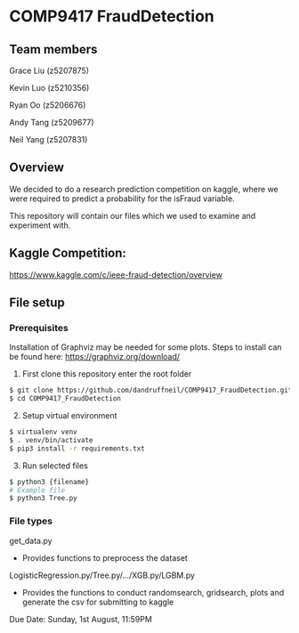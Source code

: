 # COMP9417 FraudDetection

## Team members
Grace Liu (z5207875) 

Kevin Luo (z5210356) 

Ryan Oo (z5206676) 

Andy Tang (z5209677) 

Neil Yang (z5207831)

## Overview
We decided to do a research prediction competition on kaggle, where we were required to predict a probability for the isFraud variable.

This repository will contain our files which we used to examine and experiment with.

## Kaggle Competition:
https://www.kaggle.com/c/ieee-fraud-detection/overview


## File setup

### Prerequisites

Installation of Graphviz may be needed for some plots.
Steps to install can be found here: https://graphviz.org/download/

1. First clone this repository enter the root folder
```bash
$ git clone https://github.com/dandruffneil/COMP9417_FraudDetection.git
$ cd COMP9417_FraudDetection
```
2. Setup virtual environment
```bash
$ virtualenv venv
$ . venv/bin/activate
$ pip3 install -r requirements.txt
```
3. Run selected files
```bash
$ python3 {filename}
# Example file
$ python3 Tree.py
```

### File types

get_data.py
* Provides functions to preprocess the dataset

LogisticRegression.py/Tree.py/.../XGB.py/LGBM.py
* Provides the functions to conduct randomsearch, gridsearch, plots and generate the csv for submitting to kaggle

Due Date: Sunday, 1st August, 11:59PM